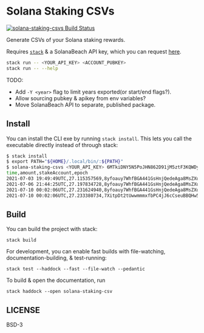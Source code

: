 # Solana Staking CSVs

[![solana-staking-csvs Build Status](https://github.com/prikhi/solana-staking-csvs/actions/workflows/main.yml/badge.svg)](https://github.com/prikhi/solana-staking-csvs/actions/workflows/main.yml)


Generate CSVs of your Solana staking rewards.

Requires [`stack`][get-stack] & a SolanaBeach API key, which you can request
[here][solanabeach-api].

```sh
stack run -- <YOUR_API_KEY> <ACCOUNT_PUBKEY>
stack run -- --help
```

TODO:

* Add `-Y <year>` flag to limit years exported(or start/end flags?).
* Allow sourcing pubkey & apikey from env variables?
* Move SolanaBeach API to separate, published package.

[get-stack]: https://docs.haskellstack.org/en/stable/README/
[solanabeach-api]: https://github.com/solana-beach/api


## Install

You can install the CLI exe by running `stack install`. This lets you call the
executable directly instead of through stack:

```sh
$ stack install
$ export PATH="${HOME}/.local/bin/:${PATH}"
$ solana-staking-csvs <YOUR_API_KEY> 6MTkiDNY5N5PoJHN862D91jM5ztF3KQWDyBeobo2rSgK
time,amount,stakeAccount,epoch
2021-07-03 19:49:49UTC,27.115357569,8yfoauy7WhfBGA441GsHnjQedeAga8MsZXu8Pn16xMmY,197
2021-07-06 21:44:25UTC,27.197834728,8yfoauy7WhfBGA441GsHnjQedeAga8MsZXu8Pn16xMmY,198
2021-07-10 00:02:06UTC,27.231624940,8yfoauy7WhfBGA441GsHnjQedeAga8MsZXu8Pn16xMmY,199
2021-07-10 00:02:06UTC,27.233380734,7XitpDt2tUwwmmmxfbPC4jJ6cCseuBBQHw5p6kWqmqvn,199
```


## Build

You can build the project with stack:

```code
stack build
```

For development, you can enable fast builds with file-watching,
documentation-building, & test-running:

```code
stack test --haddock --fast --file-watch --pedantic
```

To build & open the documentation, run

```code
stack haddock --open solana-staking-csv
```


## LICENSE

BSD-3

